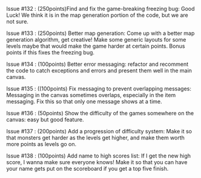 Issue #132 : (250points)Find and fix the game-breaking freezing bug: Good Luck! We think it is in the map generation portion of the code, but we are not sure.

Issue #133 : (250points) Better map generation: Come up with a better map generation algorithm, get creative! Make some generic layouts for some levels maybe that would make the game harder at certain points. Bonus points if this fixes the freezing bug.

Issue #134 : (100points) Better error messaging: refactor and recomment the code to catch exceptions and errors and present them well in the main canvas.

Issue #135 : ((100points) Fix messaging to prevent overlapping messages: Messaging in the canvas sometimes overlaps, especially in the item messaging. Fix this so that only one message shows at a time.

Issue #136 : (50points) Show the difficulty of the games somewhere on the canvas: easy but good feature.

Issue #137 : (200points) Add a progression of difficulty system: Make it so that monsters get harder as the levels get higher, and make them worth more points as levels go on.

Issue #138 : (100points) Add name to high scores list: If I get the new high score, I wanna make sure everyone knows! Make it so that you can have your name gets put on the scoreboard if you get a top five finish.
